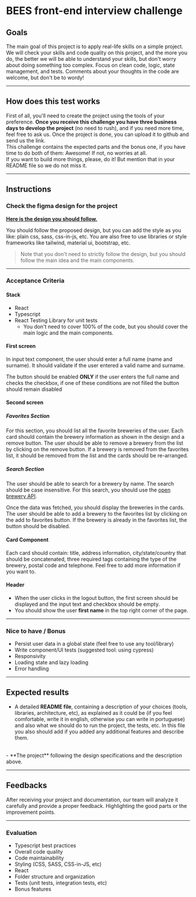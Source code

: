 # BEES front-end interview challenge 

## Goals 

The main goal of this project is to apply real-life skills on a simple project. We will check your skills and code quality on this project, and the more you do, the better we will be able to understand your skills, but don't worry about doing something too complex. Focus on clean code, logic, state management, and tests. Comments about your thoughts in the code are welcome, but don't be to wordy!

---

## How does this test works

First of all, you'll need to create the project using the tools of your preference. **Once you receive this challenge you have three business days to develop the project** (no need to rush), and if you need more time, feel free to ask us. Once the project is done, you can upload it to github and send us the link.<br/>
This challenge contains the expected parts and the bonus one, if you have time to do both of them: Awesome! If not, no worries at all.<br/>
If you want to build more things, please, do it! But mention that in your README file so we do not miss it.

---

## Instructions 

### Check the figma design for the project 
**[Here is the design you should follow.](https://www.figma.com/design/cpXVZeJfxa0DIRMRKwzT1S/BEES-front-end-challenge?node-id=0-1&m=dev&t=CnIPlDycAunhzrCX-1)**

You should follow the proposed design, but you can add the style as you like: plain css, sass, css-in-js, etc. You are also free to use libraries or style frameworks like tailwind, material ui, bootstrap, etc.


> Note that you don't need to strictly follow the design, but you should follow the main idea and the main components.

---

### Acceptance Criteria

#### Stack
- React
- Typescript
- React Testing Library for unit tests
    - You don't need to cover 100% of the code, but you should cover the main logic and the main components.

#### First screen

In input text component, the user should enter a full name (name and surname). It should validate if the user entered a valid name and surname.

The button should be enabled **ONLY** if the user enters the full name and checks the checkbox, if one of these conditions are not filled the button should remain disabled

#### Second screen

##### Favorites Section

For this section, you should list all the favorite breweries of the user. Each card should contain the brewery information as shown in the design and a remove button. The user should be able to remove a brewery from the list by clicking on the remove button.
If a brewery is removed from the favorites list, it should be removed from the list and the cards should be re-arranged.

##### Search Section

The user should be able to search for a brewery by name. The search should be case insensitive. For this search, you should use the [open brewery API](https://www.openbrewerydb.org/documentation/01-listbreweries).

Once the data was fetched, you should display the breweries in the cards.
The user should be able to add a brewery to the favorites list by clicking on the add to favorites button. If the brewery is already in the favorites list, the button should be disabled.

#### Card Component

Each card should contain: title, address information, city/state/country that should be concatenated, three required tags containing the type of the brewery, postal code and telephone. Feel free to add more information if you want to.

#### Header
- When the user clicks in the logout button, the first screen should be displayed and the input text and checkbox should be empty.
- You should show the user **first name** in the top right corner of the page.

---

### Nice to have / Bonus
- Persist user data in a global state (feel free to use any tool/library)
- Write component/UI tests (suggested tool: using cypress)
- Responsivity
- Loading state and lazy loading
- Error handling

---

## Expected results 
- A detailed **README file**, containing a description of your choices (tools, libraries, architecture, etc), as explained as it could be (if you feel comfortable, write it in english, otherwise you can write in portuguese) and also what we should do to run the project, the tests, etc. 
In this file you also should add if you added any additional features and describe them.
<br/>
- **The project** following the design specifications and the description above.

---

## Feedbacks
After receiving your project and documentation, our team will analyze it carefully and provide a proper feedback. Highlighting the good parts or the improvement points.

---

### Evaluation 

- Typescript best practices
- Overall code quality
- Code maintainability
- Styling (CSS, SASS, CSS-in-JS, etc)
- React
- Folder structure and organization
- Tests (unit tests, integration tests, etc)
- Bonus features